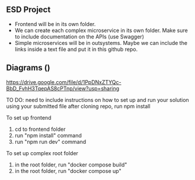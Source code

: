 ## ESD Project

- Frontend will be in its own folder.
- We can create each complex microservice in its own folder. Make sure to include documentation on the APIs (use Swagger)
- Simple microservices will be in outsystems. Maybe we can include the links inside a text file and put it in this github repo.

## Diagrams ()
https://drive.google.com/file/d/1PpDNxZTYQc-BbD_FvhH3TqepAS8cPTnp/view?usp=sharing

TO DO: need to include instructions on how to set up and run your solution using your submitted file
after cloning repo, run npm install

To set up frontend
1. cd to frontend folder
2. run "npm install" command
3. run "npm run dev" command

To set up complex root folder
1. in the root folder, run "docker compose build"
2. in the root folder, run "docker compose up"
